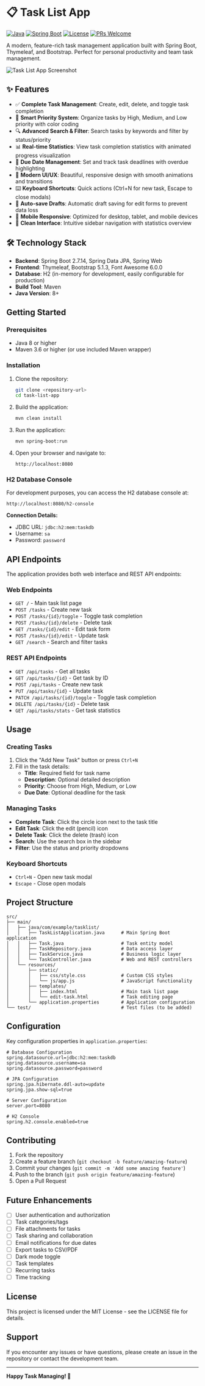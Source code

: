 # 📋 Task List App

[![Java](https://img.shields.io/badge/Java-8-orange.svg)](https://www.oracle.com/java/)
[![Spring Boot](https://img.shields.io/badge/Spring%20Boot-2.7.14-brightgreen.svg)](https://spring.io/projects/spring-boot)
[![License](https://img.shields.io/badge/License-MIT-blue.svg)](LICENSE)
[![PRs Welcome](https://img.shields.io/badge/PRs-welcome-brightgreen.svg)](CONTRIBUTING.md)

A modern, feature-rich task management application built with Spring Boot, Thymeleaf, and Bootstrap. Perfect for personal productivity and team task management.

![Task List App Screenshot](https://via.placeholder.com/800x400/4f46e5/ffffff?text=Task+List+App+Demo)

## ✨ Features

- ✅ **Complete Task Management**: Create, edit, delete, and toggle task completion
- 🎯 **Smart Priority System**: Organize tasks by High, Medium, and Low priority with color coding
- 🔍 **Advanced Search & Filter**: Search tasks by keywords and filter by status/priority
- 📊 **Real-time Statistics**: View task completion statistics with animated progress visualization
- 📅 **Due Date Management**: Set and track task deadlines with overdue highlighting
- 🎨 **Modern UI/UX**: Beautiful, responsive design with smooth animations and transitions
- ⌨️ **Keyboard Shortcuts**: Quick actions (Ctrl+N for new task, Escape to close modals)
- 💾 **Auto-save Drafts**: Automatic draft saving for edit forms to prevent data loss
- 📱 **Mobile Responsive**: Optimized for desktop, tablet, and mobile devices
- 🌙 **Clean Interface**: Intuitive sidebar navigation with statistics overview

## 🛠️ Technology Stack

- **Backend**: Spring Boot 2.7.14, Spring Data JPA, Spring Web
- **Frontend**: Thymeleaf, Bootstrap 5.1.3, Font Awesome 6.0.0
- **Database**: H2 (in-memory for development, easily configurable for production)
- **Build Tool**: Maven
- **Java Version**: 8+

## Getting Started

### Prerequisites

- Java 8 or higher
- Maven 3.6 or higher (or use included Maven wrapper)

### Installation

1. Clone the repository:
   ```bash
   git clone <repository-url>
   cd task-list-app
   ```

2. Build the application:
   ```bash
   mvn clean install
   ```

3. Run the application:
   ```bash
   mvn spring-boot:run
   ```

4. Open your browser and navigate to:
   ```
   http://localhost:8080
   ```

### H2 Database Console

For development purposes, you can access the H2 database console at:
```
http://localhost:8080/h2-console
```

**Connection Details:**
- JDBC URL: `jdbc:h2:mem:taskdb`
- Username: `sa`
- Password: `password`

## API Endpoints

The application provides both web interface and REST API endpoints:

### Web Endpoints
- `GET /` - Main task list page
- `POST /tasks` - Create new task
- `POST /tasks/{id}/toggle` - Toggle task completion
- `POST /tasks/{id}/delete` - Delete task
- `GET /tasks/{id}/edit` - Edit task form
- `POST /tasks/{id}/edit` - Update task
- `GET /search` - Search and filter tasks

### REST API Endpoints
- `GET /api/tasks` - Get all tasks
- `GET /api/tasks/{id}` - Get task by ID
- `POST /api/tasks` - Create new task
- `PUT /api/tasks/{id}` - Update task
- `PATCH /api/tasks/{id}/toggle` - Toggle task completion
- `DELETE /api/tasks/{id}` - Delete task
- `GET /api/tasks/stats` - Get task statistics

## Usage

### Creating Tasks
1. Click the "Add New Task" button or press `Ctrl+N`
2. Fill in the task details:
   - **Title**: Required field for task name
   - **Description**: Optional detailed description
   - **Priority**: Choose from High, Medium, or Low
   - **Due Date**: Optional deadline for the task

### Managing Tasks
- **Complete Task**: Click the circle icon next to the task title
- **Edit Task**: Click the edit (pencil) icon
- **Delete Task**: Click the delete (trash) icon
- **Search**: Use the search box in the sidebar
- **Filter**: Use the status and priority dropdowns

### Keyboard Shortcuts
- `Ctrl+N` - Open new task modal
- `Escape` - Close open modals

## Project Structure

```
src/
├── main/
│   ├── java/com/example/tasklist/
│   │   ├── TaskListApplication.java      # Main Spring Boot application
│   │   ├── Task.java                     # Task entity model
│   │   ├── TaskRepository.java           # Data access layer
│   │   ├── TaskService.java              # Business logic layer
│   │   └── TaskController.java           # Web and REST controllers
│   └── resources/
│       ├── static/
│       │   ├── css/style.css             # Custom CSS styles
│       │   └── js/app.js                 # JavaScript functionality
│       ├── templates/
│       │   ├── index.html                # Main task list page
│       │   └── edit-task.html            # Task editing page
│       └── application.properties        # Application configuration
└── test/                                 # Test files (to be added)
```

## Configuration

Key configuration properties in `application.properties`:

```properties
# Database Configuration
spring.datasource.url=jdbc:h2:mem:taskdb
spring.datasource.username=sa
spring.datasource.password=password

# JPA Configuration
spring.jpa.hibernate.ddl-auto=update
spring.jpa.show-sql=true

# Server Configuration
server.port=8080

# H2 Console
spring.h2.console.enabled=true
```

## Contributing

1. Fork the repository
2. Create a feature branch (`git checkout -b feature/amazing-feature`)
3. Commit your changes (`git commit -m 'Add some amazing feature'`)
4. Push to the branch (`git push origin feature/amazing-feature`)
5. Open a Pull Request

## Future Enhancements

- [ ] User authentication and authorization
- [ ] Task categories/tags
- [ ] File attachments for tasks
- [ ] Task sharing and collaboration
- [ ] Email notifications for due dates
- [ ] Export tasks to CSV/PDF
- [ ] Dark mode toggle
- [ ] Task templates
- [ ] Recurring tasks
- [ ] Time tracking

## License

This project is licensed under the MIT License - see the LICENSE file for details.

## Support

If you encounter any issues or have questions, please create an issue in the repository or contact the development team.

---

**Happy Task Managing! 🚀**

